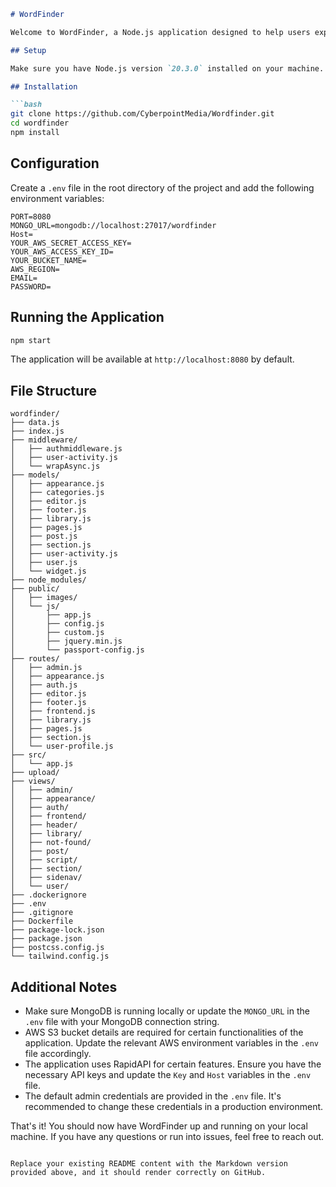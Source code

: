 
```markdown
# WordFinder

Welcome to WordFinder, a Node.js application designed to help users explore and interact with words. Below, you'll find instructions on how to set up the project and its dependencies.

## Setup

Make sure you have Node.js version `20.3.0` installed on your machine.

## Installation

```bash
git clone https://github.com/CyberpointMedia/Wordfinder.git
cd wordfinder 
npm install
```

## Configuration

Create a `.env` file in the root directory of the project and add the following environment variables:

```
PORT=8080
MONGO_URL=mongodb://localhost:27017/wordfinder
Host=
YOUR_AWS_SECRET_ACCESS_KEY=
YOUR_AWS_ACCESS_KEY_ID=
YOUR_BUCKET_NAME=
AWS_REGION=
EMAIL=
PASSWORD=
```

## Running the Application

```bash
npm start
```

The application will be available at `http://localhost:8080` by default.

## File Structure

```
wordfinder/ 
├── data.js 
├── index.js 
├── middleware/ 
│   ├── authmiddleware.js 
│   ├── user-activity.js 
│   └── wrapAsync.js 
├── models/ 
│   ├── appearance.js 
│   ├── categories.js 
│   ├── editor.js 
│   ├── footer.js 
│   ├── library.js 
│   ├── pages.js 
│   ├── post.js 
│   ├── section.js 
│   ├── user-activity.js 
│   ├── user.js 
│   └── widget.js 
├── node_modules/ 
├── public/ 
│   ├── images/ 
│   └── js/ 
│       ├── app.js 
│       ├── config.js 
│       ├── custom.js 
│       ├── jquery.min.js 
│       └── passport-config.js 
├── routes/ 
│   ├── admin.js 
│   ├── appearance.js 
│   ├── auth.js 
│   ├── editor.js 
│   ├── footer.js 
│   ├── frontend.js 
│   ├── library.js 
│   ├── pages.js 
│   ├── section.js 
│   └── user-profile.js 
├── src/ 
│   └── app.js 
├── upload/ 
├── views/ 
│   ├── admin/ 
│   ├── appearance/ 
│   ├── auth/ 
│   ├── frontend/ 
│   ├── header/ 
│   ├── library/ 
│   ├── not-found/ 
│   ├── post/ 
│   ├── script/ 
│   ├── section/ 
│   ├── sidenav/ 
│   └── user/ 
├── .dockerignore 
├── .env 
├── .gitignore 
├── Dockerfile 
├── package-lock.json 
├── package.json 
├── postcss.config.js 
└── tailwind.config.js
```

## Additional Notes

- Make sure MongoDB is running locally or update the `MONGO_URL` in the `.env` file with your MongoDB connection string.
- AWS S3 bucket details are required for certain functionalities of the application. Update the relevant AWS environment variables in the `.env` file accordingly.
- The application uses RapidAPI for certain features. Ensure you have the necessary API keys and update the `Key` and `Host` variables in the `.env` file.
- The default admin credentials are provided in the `.env` file. It's recommended to change these credentials in a production environment.

That's it! You should now have WordFinder up and running on your local machine. If you have any questions or run into issues, feel free to reach out.
```

Replace your existing README content with the Markdown version provided above, and it should render correctly on GitHub.
